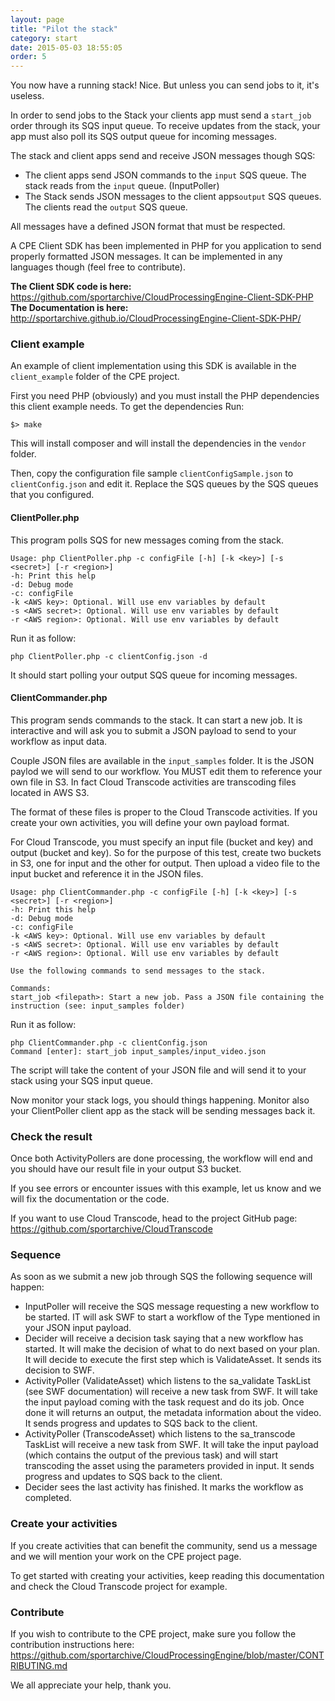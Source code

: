```yaml
---
layout: page
title: "Pilot the stack"
category: start
date: 2015-05-03 18:55:05
order: 5
---
```


You now have a running stack! Nice. But unless you can send jobs to it, it's useless.

In order to send jobs to the Stack your clients app must send a `start_job` order through its SQS input queue. To receive updates from the stack, your app must also poll its SQS output queue for incoming messages.

The stack and client apps send and receive JSON messages though SQS:

   - The client apps send JSON commands to the `input` SQS queue. The stack reads from the `input` queue. (InputPoller)
   - The Stack sends JSON messages to the client apps`output` SQS queues. The clients read the `output` SQS queue.

All messages have a defined JSON format that must be respected.

A CPE Client SDK has been implemented in PHP for you application to send properly formatted JSON messages. It can be implemented in any languages though (feel free to contribute).

**The Client SDK code is here:** https://github.com/sportarchive/CloudProcessingEngine-Client-SDK-PHP<br>
**The Documentation is here:** http://sportarchive.github.io/CloudProcessingEngine-Client-SDK-PHP/

### Client example

An example of client implementation using this SDK is available in the `client_example` folder of the CPE project.

First you need PHP (obviously) and you must install the PHP dependencies this client example needs. To get the dependencies Run:

    $> make

This will install composer and will install the dependencies in the `vendor` folder.

Then, copy the configuration file sample `clientConfigSample.json` to `clientConfig.json` and edit it. Replace the SQS queues by the SQS queues that you configured.

#### ClientPoller.php

This program polls SQS for new messages coming from the stack.

```
Usage: php ClientPoller.php -c configFile [-h] [-k <key>] [-s <secret>] [-r <region>]
-h: Print this help
-d: Debug mode
-c: configFile
-k <AWS key>: Optional. Will use env variables by default
-s <AWS secret>: Optional. Will use env variables by default
-r <AWS region>: Optional. Will use env variables by default
```

Run it as follow:

    php ClientPoller.php -c clientConfig.json -d

It should start polling your output SQS queue for incoming messages.

#### ClientCommander.php

This program sends commands to the stack. It can start a new job. It is interactive and will ask you to submit a JSON payload to send to your workflow as input data.

Couple JSON files are available in the `input_samples` folder. It is the JSON paylod we will send to our workflow. You MUST edit them to reference your own file in S3. In fact Cloud Transcode activities are transcoding files located in AWS S3. 

The format of these files is proper to the Cloud Transcode activities. If you create your own activities, you will define your own payload format.

For Cloud Transcode, you must specify an input file (bucket and key) and output (bucket and key). So for the purpose of this test, create two buckets in S3, one for input and the other for output. Then upload a video file to the input bucket and reference it in the JSON files.


```
Usage: php ClientCommander.php -c configFile [-h] [-k <key>] [-s <secret>] [-r <region>]
-h: Print this help
-d: Debug mode
-c: configFile
-k <AWS key>: Optional. Will use env variables by default
-s <AWS secret>: Optional. Will use env variables by default
-r <AWS region>: Optional. Will use env variables by default

Use the following commands to send messages to the stack.

Commands:
start_job <filepath>: Start a new job. Pass a JSON file containing the instruction (see: input_samples folder)
```

Run it as follow:

    php ClientCommander.php -c clientConfig.json
    Command [enter]: start_job input_samples/input_video.json

The script will take the content of your JSON file and will send it to your stack using your SQS input queue.

Now monitor your stack logs, you should things happening. Monitor also your ClientPoller client app as the stack will be sending messages back it.

### Check the result

Once both ActivityPollers are done processing, the workflow will end and you should have our result file in your output S3 bucket.

If you see errors or encounter issues with this example, let us know and we will fix the documentation or the code.

If you want to use Cloud Transcode, head to the project GitHub page: https://github.com/sportarchive/CloudTranscode

### Sequence

As soon as we submit a new job through SQS the following sequence will happen:

   - InputPoller will receive the SQS message requesting a new workflow to be started. IT will ask SWF to start a workflow of the Type mentioned in your JSON input payload.
   - Decider will receive a decision task saying that a new workflow has started. It will make the decision of what to do next based on your plan. It will decide to execute the first step which is ValidateAsset. It sends its decision to SWF.
   - ActivityPoller (ValidateAsset) which listens to the sa_validate TaskList (see SWF documentation) will receive a new task from SWF. It will take the input payload coming with the task request and do its job. Once done it will returns an output, the metadata information about the video. It sends progress and updates to SQS back to the client.
   - ActivityPoller (TranscodeAsset) which listens to the sa_transcode TaskList will receive a new task from SWF. It will take the input payload (which contains the output of the previous task) and will start transcoding the asset using the parameters provided in input. It sends progress and updates to SQS back to the client.
   - Decider sees the last activity has finished. It marks the workflow as completed.

### Create your activities

If you create activities that can benefit the community, send us a message and we will mention your work on the CPE project page.

To get started with creating your activities, keep reading this documentation and check the Cloud Transcode project for example.

### Contribute

If you wish to contribute to the CPE project, make sure you follow the contribution instructions here: https://github.com/sportarchive/CloudProcessingEngine/blob/master/CONTRIBUTING.md

We all appreciate your help, thank you.
